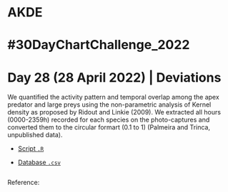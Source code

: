 # AKDE

# #30DayChartChallenge_2022

# Day 28 (28 April 2022) | Deviations

We quantified the activity pattern and temporal overlap among the apex predator and large preys using the non-parametric analysis of Kernel density as proposed by Ridout and Linkie (2009). We extracted all hours (0000-2359h) recorded for each species on the photo-captures and converted them to the circular formart (0.1 to 1) (Palmeira and Trinca, unpublished data).

- [Script `.R`]()

- [Database `.csv`]()

<img src="">

Reference:

